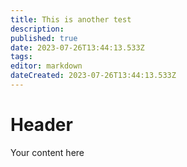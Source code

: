 ```yaml
---
title: This is another test
description: 
published: true
date: 2023-07-26T13:44:13.533Z
tags: 
editor: markdown
dateCreated: 2023-07-26T13:44:13.533Z
---
```


# Header
Your content here